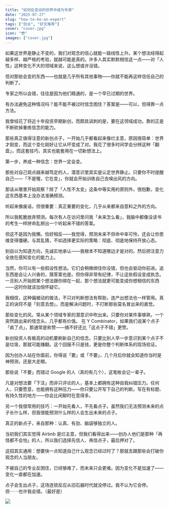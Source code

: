 ```yaml
---
title: "如何在变动的世界中成为专家"
date: "2025-07-27"
slug: "how-to-be-an-expert"
tags: ["创业", "好文推荐"]
cover: "cover.jpg"
icon: "😎"
images: ["cover.jpg"]
---
```

如果这世界是静止不变的，我们对观念的信心就能一路线性上升。某个想法经得起越多样、越严格的考验，就越可能是真的。许多人其实默默相信这一点——对「人性」这种变化不大的领域来说，这么想或许没错。



但对那些会变的东西——也就是几乎所有其他事物——你就不能再这样信任自己的判断了。



专家之所以会错，往往是因为他们精通的，是一个早已过期的世界。



有办法避免这种情况吗？能不能不被过时信念困住？答案是——可以，但得靠一点方法。



我曾经花了将近十年投资早期新创，而颇具讽刺的是，要在这领域成功，靠的正是不断砍掉重练信念的能力。



那些真正值得注意的新创点子，一开始几乎都看起来像烂主意，原因很简单：世界才刚变，而这个变化刚好让它从坏变成了对。我花了很多时间学会分辨这种「翻盘」，而这套技巧，其实也能套用在一切新想法上。



第一步，养成一种信念：世界一定会变。



那些对自己观点越来越笃定的人，潜意识里其实是认定世界静止。只要你不时提醒自己——「不是喔，它在变」，你就会开始训练自己去嗅出风的方向。



那该从哪里开始观察？除了「人性不太变」这条中等实用的原则外，很抱歉，变化这东西基本上没办法准确预测。



听起来像废话，但很重要：真正重要的变化，几乎从来都来自意料之外的方向。



所以我乾脆放弃预测。每次有人在访问里问我「未来怎么看」，我脑中都像没读书的考生一样拼命乱掰出一个听起来不错的答案。



但这不是因为我懒。恰好相反——我觉得，预测未来不但命中率可怜，还会让你思维变得僵硬。与其乱猜，不如选择更实际的策略：彻底、彻底地保持开放心态。



别自以为知道方向，先诚实地承认——我根本不知道哪边才是对的。然后把注意力全放在感知变化的能力上。



当然，你可以有一些假设性想法。它们会稍微绑住你没错，但也会驱动你前进。追东西是会让人兴奋的，猜答案也是。但你得非常有纪律，不让这些假设变成执念。
一旦别人开始把某个想法跟你绑在一起，那个想法就更可能变成你想相信的东西——这时你就该加倍怀疑它。



我相信，这种偏被动的做法，不只对判断想法有帮助，连产出想法也一样管用。真正的诀窍不是「刻意去想」，而是解决问题时，不打断那些莫名冒出来的直觉。



那些变化的风，常从某个领域专家的潜意识中吹出来。只要你对某件事够熟，一个突然跳出来的怪念头，几乎都有价值。
在 Y Combinator，如果我们说某个点子「疯了点」，那通常是称赞——搞不好还比「这点子不错」更赞。



新创投资人有极高的动机要刷新自己的信念。只要比别人早一步意识到某个点子不是垃圾，那就可能赚翻。这个回报不只是钱，更是你整个判断体系的现场验证。



因为创办人站在你面前，你得说「要」或「不要」，几个月后你就会知道你当时是神预测，还是大走眼。



那些说「不要」而错过 Google 的人（真的有几个），这笔帐会记一辈子。



凡是对想法要「下注」而非只评论的人，基本上都拥有这种自我纠错压力。任何人，只要愿意，也能拥有这种压力——你只要公开写下自己的判断。写在有标题、有持久性的地方——你会比闲聊时在意得多。



另一个我很常用的技巧：一开始先看人，不先看点子。虽然我们无法预测未来的点子长什么样，但我很能预测什么样的人会生出未来的点子。



真正的新点子，来自那种：认真、有劲、脑袋够独立的人。



当初我们其实觉得 Airbnb 是烂主意，但我们看得出来——创办人他们是那种「再怪都不会怕」的人，所以我们选择先信人、再信点子，最后押对了。



这招其实通用：想要快一点知道自己什么观念已经过时了？那就去跟那些会打破你观念的人当朋友。



不被自己的专业反困住，已经够难了，而未来只会更难。因为变化不是加速了——变化一直都在加速。



点子会生出点子，这场连锁反应从旧石器时代就没停过。我不认为它会停。
但⋯⋯也许我会错。（最好是）




![](https://prod-files-secure.s3.us-west-2.amazonaws.com/112d0858-5090-4d34-a606-b75eb8d65fd2/46476355-9cf3-4e99-9b7a-3531bc426380/1000202064.png?X-Amz-Algorithm=AWS4-HMAC-SHA256&X-Amz-Content-Sha256=UNSIGNED-PAYLOAD&X-Amz-Credential=ASIAZI2LB466Z7X4CHDG%2F20251009%2Fus-west-2%2Fs3%2Faws4_request&X-Amz-Date=20251009T234335Z&X-Amz-Expires=3600&X-Amz-Security-Token=IQoJb3JpZ2luX2VjEEYaCXVzLXdlc3QtMiJGMEQCIAM4UWpSy4IPo%2F6psxEik6%2BGitj7chYZvgB7xk0pBLKbAiB5duIOgGttl%2BGypTblJWau9vNcO3SKLZehlOHDRGIs7SqIBAjf%2F%2F%2F%2F%2F%2F%2F%2F%2F%2F8BEAAaDDYzNzQyMzE4MzgwNSIMp5awzJ%2BrQaGVrTLQKtwDdaNXqqXuSYbyeUgU0Mz4qEoUqOTHsJZlA9PTo1Ip8WV0U8JnVGO61nQuBMh4Qr1euc0hkbj8zylr05pHz%2B3oAMu7ClaIjxKydtQ6PeaXgRMNzwtqZG8QwhrhN5mYfq79VZck4eaY3PrUmtxxZvkwGBNBsGBJiW4fMjiFfnJoiUbbJn9UAbvcUPQ1JmF7ShtWC4LrArSBWJ%2BN8liX7OOZlkA7bK01ang%2FcVx6twz7VRgCqSbFFoGGhwD6CmLpP0fRllVJEmOid4%2BY3jUaDDfvx32VOk9yz1xgCUKKtQ%2FfGvXg1Qm6EVDZBMkldd5Dt0Tz%2BC955aw48KALiTSRBh7uu%2BFMTENzry3x%2BNAh3pDJd5hjreddQd0OiqdOuTenFMQZXNEAQqoDpsvVaYkhq%2B0KloNc1RI%2FQd4awBv0FFxNwd8xpa7eiaIhAOKlju2I0P9RMN%2FeKTCtud6mbvXSJuHdOzg%2BpXkC11HQxxfPS%2FXW2W88pMBsnZltLMZGtluNdorYSlNOZwh2rrEaOIEBogu%2FIehQ0DFG3Hrwbb1kUK%2BTOrw%2BzgovHEY3sp%2B0KJnRDEyNZyGplMDl64VFXeC5g54M5OWZuB4tITtzcdV6m4fh%2FxkraZDWwwFQj8KfnWEwoeWgxwY6pgHyFNGV5NFtMgnEqeELPBoUpOrxiQfF25SknNcJzhi9HHY6%2Fpmke5hf%2BRtQH%2FYOTqXe7JBfRra%2FoP5Ode6D2efaGI9FJ6XIKylHBUIPhSVE25W1saohbI1J1ijWNmFWWefspyqoRQhxAZHlUUb8rJob4MpBFJq4BrjhSbMtQLBdceMIbYWtgwnq8cwEI2ls5nr7Z5qeJMpK6UHxzVpqs343DbKdAfsy&X-Amz-Signature=2d8c6a6aa3069ba5160e97d4b3dae514692724ca7c5c245cbb25a8209051a4ac&X-Amz-SignedHeaders=host&x-amz-checksum-mode=ENABLED&x-id=GetObject)

